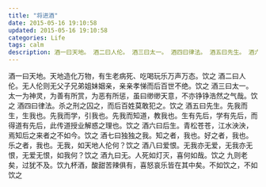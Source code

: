 ```yaml
---
title: "将进酒"
date: 2015-05-16 19:10:58
updated: 2015-05-16 19:10:58
categories: Life
tags: calm
description: 酒一曰天地。 酒二曰人伦。 酒三曰太一。 酒四曰律法。 酒五曰先生。 酒六曰后生。 酒七曰独独之我。 酒八曰爱恨。 酒九曰无。 九则老矣，过犹不及。
---
```


酒一曰天地。天地造化万物，有生老病死、吃喝玩乐万声万态。饮之
酒二曰人伦。无人伦则无父子兄弟姐妹姻亲，亲亲孝悌而后百世不绝。饮之
酒三曰太一。太一为神灵，为善有所赏，为恶有所惩，虽曰缈缈天意，不亦铮铮浩然之气哉。饮之
酒四曰律法。杀之刑之囚之，而后百姓莫敢犯之。饮之
酒五曰先生。先我而生，生我也。先我而学，引我也。先我而知道，教我也。生有先后，学有先后，而得道有先后，此传道授业解惑之理也。饮之
酒六曰后生。青松苍苍，江水泱泱，焉知后之来者之不如今。饮之
酒七曰独独之我。知之者，我也。好之者，我也。乐之者，我也。无我，如天地人伦何？饮之
酒八曰爱恨。无我亦无爱，无我亦无恨，无爱无恨，如我何？饮之
酒九曰无。人死如灯灭，喜何如哉。饮之
九则老矣，过犹不及。饮九杯酒，酸甜苦辣俱有，喜怒哀乐皆在其中矣。不如饮之，不如饮之
